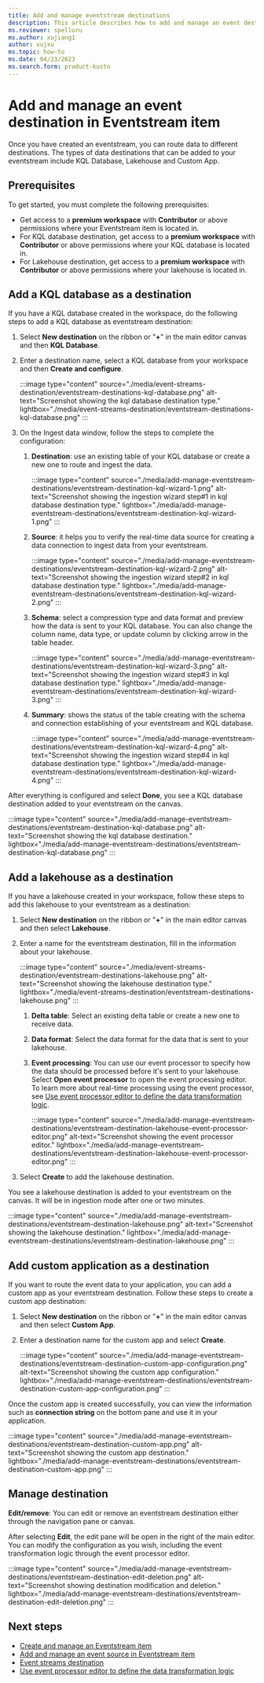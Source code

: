 ```yaml
---
title: Add and manage eventstream destinations
description: This article describes how to add and manage an event destination in an Eventstream item with Microsoft Fabric event streams feature.
ms.reviewer: spelluru
ms.author: xujiang1
author: xujxu
ms.topic: how-to
ms.date: 04/23/2023
ms.search.form: product-kusto
---
```


# Add and manage an event destination in Eventstream item

Once you have created an eventstream, you can route data to different destinations. The types of data destinations that can be added to your eventstream include KQL Database, Lakehouse and Custom App.

## Prerequisites

To get started, you must complete the following prerequisites:
- Get access to a **premium workspace** with **Contributor** or above permissions where your Eventstream item is located in.
- For KQL database destination, get access to a **premium workspace** with **Contributor** or above permissions where your KQL database is located in.
- For Lakehouse destination, get access to a **premium workspace** with **Contributor**  or above permissions where your lakehouse is located in.

## Add a KQL database as a destination

If you have a KQL database created in the workspace, do the following steps to add a KQL database as eventstream destination:

1. Select **New destination** on the ribbon or "**+**" in the main editor canvas and then **KQL Database**.  

2. Enter a destination name, select a KQL database from your workspace and then **Create and configure**.

   :::image type="content" source="./media/event-streams-destination/eventstream-destinations-kql-database.png" alt-text="Screenshot showing the kql database destination type." lightbox="./media/event-streams-destination/eventstream-destinations-kql-database.png" :::

3. On the Ingest data window, follow the steps to complete the configuration:
   1. **Destination**: use an existing table of your KQL database or create a new one to route and ingest the data.
   
       :::image type="content" source="./media/add-manage-eventstream-destinations/eventstream-destination-kql-wizard-1.png" alt-text="Screenshot showing the ingestion wizard step#1 in kql database destination type." lightbox="./media/add-manage-eventstream-destinations/eventstream-destination-kql-wizard-1.png" :::

   2. **Source**: it helps you to verify the real-time data source for creating a data connection to ingest data from your eventstream.

       :::image type="content" source="./media/add-manage-eventstream-destinations/eventstream-destination-kql-wizard-2.png" alt-text="Screenshot showing the ingestion wizard step#2 in kql database destination type." lightbox="./media/add-manage-eventstream-destinations/eventstream-destination-kql-wizard-2.png" :::

   3. **Schema**: select a compression type and data format and preview how the data is sent to your KQL database. You can also change the column name, data type, or update column by clicking arrow in the table header.

       :::image type="content" source="./media/add-manage-eventstream-destinations/eventstream-destination-kql-wizard-3.png" alt-text="Screenshot showing the ingestion wizard step#3 in kql database destination type." lightbox="./media/add-manage-eventstream-destinations/eventstream-destination-kql-wizard-3.png" :::

   4. **Summary**: shows the status of the table creating with the schema and connection establishing of your eventstream and KQL database.

       :::image type="content" source="./media/add-manage-eventstream-destinations/eventstream-destination-kql-wizard-4.png" alt-text="Screenshot showing the ingestion wizard step#4 in kql database destination type." lightbox="./media/add-manage-eventstream-destinations/eventstream-destination-kql-wizard-4.png" :::

After everything is configured and select **Done**, you see a KQL database destination added to your eventstream on the canvas.

:::image type="content" source="./media/add-manage-eventstream-destinations/eventstream-destination-kql-database.png" alt-text="Screenshot showing the kql database destination." lightbox="./media/add-manage-eventstream-destinations/eventstream-destination-kql-database.png" :::

## Add a lakehouse as a destination 

If you have a lakehouse created in your workspace, follow these steps to add this lakehouse to your eventstream as a destination:  

1. Select **New destination** on the ribbon or "**+**" in the main editor canvas and then select **Lakehouse**.  

2. Enter a name for the eventstream destination, fill in the information about your lakehouse.

   :::image type="content" source="./media/event-streams-destination/eventstream-destinations-lakehouse.png" alt-text="Screenshot showing the lakehouse destination type." lightbox="./media/event-streams-destination/eventstream-destinations-lakehouse.png" :::
 
   1. **Delta table**: Select an existing delta table or create a new one to receive data.
   2. **Data format**: Select the data format for the data that is sent to your lakehouse.
   3. **Event processing**: You can use our event processor to specify how the data should be processed before it's sent to your lakehouse. Select **Open event processor** to open the event processing editor. To learn more about real-time processing using the event processor, see [Use event processor editor to define the data transformation logic](./process-event-with-event-preocessor-editor.md).
   
      :::image type="content" source="./media/add-manage-eventstream-destinations/eventstream-destination-lakehouse-event-processor-editor.png" alt-text="Screenshot showing the event processor editor." lightbox="./media/add-manage-eventstream-destinations/eventstream-destination-lakehouse-event-processor-editor.png" :::

3. Select **Create** to add the lakehouse destination.

You see a lakehouse destination is added to your eventstream on the canvas. It will be in ingestion mode after one or two minutes.

:::image type="content" source="./media/add-manage-eventstream-destinations/eventstream-destination-lakehouse.png" alt-text="Screenshot showing the lakehouse destination." lightbox="./media/add-manage-eventstream-destinations/eventstream-destination-lakehouse.png" :::

## Add custom application as a destination

If you want to route the event data to your application, you can add a custom app as your eventstream destination. Follow these steps to create a custom app destination:  

1. Select **New destination** on the ribbon or "**+**" in the main editor canvas and then select **Custom App**.

2. Enter a destination name for the custom app and select **Create**. 

   :::image type="content" source="./media/add-manage-eventstream-destinations/eventstream-destination-custom-app-configuration.png" alt-text="Screenshot showing the custom app configuration." lightbox="./media/add-manage-eventstream-destinations/eventstream-destination-custom-app-configuration.png" :::

Once the custom app is created successfully, you can view the information such as **connection string** on the bottom pane and use it in your application.

:::image type="content" source="./media/add-manage-eventstream-destinations/eventstream-destination-custom-app.png" alt-text="Screenshot showing the custom app destination." lightbox="./media/add-manage-eventstream-destinations/eventstream-destination-custom-app.png" :::


## Manage destination 

**Edit/remove**: You can edit or remove an eventstream destination either through the navigation pane or canvas.

After selecting **Edit**, the edit pane will be open in the right of the main editor. You can modify the configuration as you wish, including the event transformation logic through the event processor editor.

:::image type="content" source="./media/add-manage-eventstream-destinations/eventstream-destination-edit-deletion.png" alt-text="Screenshot showing destination modification and deletion." lightbox="./media/add-manage-eventstream-destinations/eventstream-destination-edit-deletion.png" :::


## Next steps

- [Create and manage an Eventstream item](./create-manage-an-eventstream.md)
- [Add and manage an event source in Eventstream item](./add-manage-eventstream-sources.md)
- [Event streams destination](./event-streams-destination.md)
- [Use event processor editor to define the data transformation logic](./process-event-with-event-preocessor-editor.md)